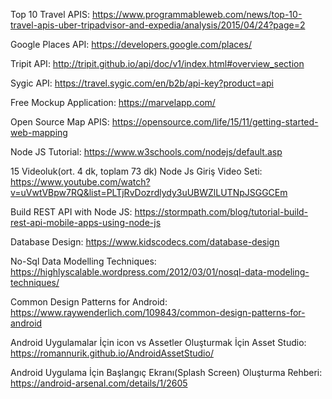 Top 10 Travel APIS: https://www.programmableweb.com/news/top-10-travel-apis-uber-tripadvisor-and-expedia/analysis/2015/04/24?page=2

Google Places API: https://developers.google.com/places/

Tripit API: http://tripit.github.io/api/doc/v1/index.html#overview_section

Sygic API: https://travel.sygic.com/en/b2b/api-key?product=api

Free Mockup Application: https://marvelapp.com/

Open Source Map APIS: https://opensource.com/life/15/11/getting-started-web-mapping

Node JS Tutorial: https://www.w3schools.com/nodejs/default.asp

15 Videoluk(ort. 4 dk, toplam 73 dk) Node Js Giriş Video Seti: https://www.youtube.com/watch?v=uVwtVBpw7RQ&list=PLTjRvDozrdlydy3uUBWZlLUTNpJSGGCEm

Build REST API with Node JS: https://stormpath.com/blog/tutorial-build-rest-api-mobile-apps-using-node-js

Database Design: https://www.kidscodecs.com/database-design

No-Sql Data Modelling Techniques: https://highlyscalable.wordpress.com/2012/03/01/nosql-data-modeling-techniques/

Common Design Patterns for Android: https://www.raywenderlich.com/109843/common-design-patterns-for-android 
 
Android Uygulamalar İçin icon vs Assetler Oluşturmak İçin Asset Studio:  
https://romannurik.github.io/AndroidAssetStudio/ 
 
Android Uygulama İçin Başlangıç Ekranı(Splash Screen) Oluşturma Rehberi: https://android-arsenal.com/details/1/2605
